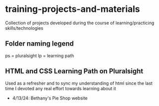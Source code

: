 # training-projects-and-materials
Collection of projects developed during the course of learning/practicing skills/technologies

## Folder naming legend
ps = pluralsight
lp = learning path

## HTML and CSS Learning Path on Pluralsight
Used as a refresher and to sync my understanding of html since the last time I devoted any real effort towards learning about it
- 4/13/24: Bethany's Pie Shop website

